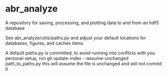# abr_analyze
A repository for saving, processing, and plotting data to and from an hdf5 database

See abr_analyze/utils/paths.py and adjust your default locations for
databases, figures, and caches items

A default paths.py is committed, to avoid running into conflicts with
you personal setup, run
   git update-index --assume-unchanged path_to_paths.py
this will assume the file is unchanged and will not commit it
